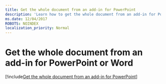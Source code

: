 ```yaml
---
title: Get the whole document from an add-in for PowerPoint
description: 'Learn how to get the whole document from an add-in for PowerPoint or Word'
ms.date: 12/04/2017
ROBOTS: NOINDEX
localization_priority: Normal
---
```


# Get the whole document from an add-in for PowerPoint or Word

[!include[Get the whole document from an add-in for PowerPoint](../includes/file-get-the-whole-document-from-an-add-in-for-powerpoint-or-word.md)]
